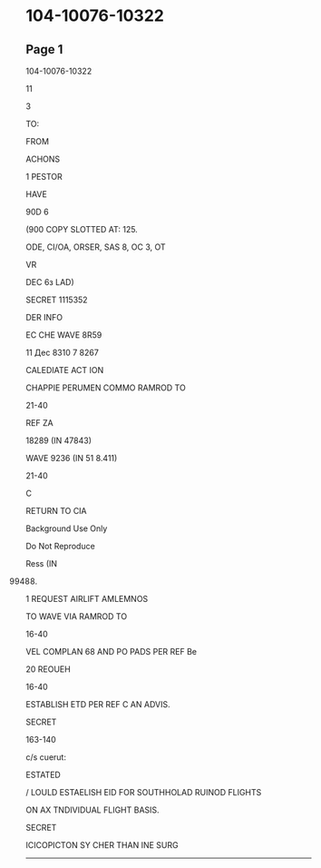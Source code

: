 # 104-10076-10322

## Page 1

104-10076-10322

11

3

TO:

FROM

ACHONS

1 PESTOR

HAVE

90D 6

(900 COPY SLOTTED AT: 125.

ODE, CI/OA, ORSER, SAS 8, OC 3, OT

VR

DEC 6з LAD)

SECRET 1115352

DER INFO

EC CHE WAVE 8R59

11 Дес 8310 7 8267

CALEDIATE ACT ION

CHAPPIE PERUMEN COMMO RAMROD TO

21-40

REF ZA

18289 (IN 47843)

WAVE 9236 (IN 51 8.411)

21-40

C

RETURN TO CIA

Background Use Only

Do Not Reproduce

Ress (IN

99488)

1 REQUEST AIRLIFT AMLEMNOS

TO WAVE VIA RAMROD TO

16-40

VEL COMPLAN 68 AND PO PADS PER REF Be

20 REOUEH

16-40

ESTABLISH ETD PER REF C AN ADVIS.

SECRET

163-140

c/s cuerut:

ESTATED

/ LOULD ESTAELISH EID FOR SOUTHHOLAD RUINOD FLIGHTS

ON AX TNDIVIDUAL FLIGHT BASIS.

SECRET

ICICOPICTON SY CHER THAN INE SURG

---

